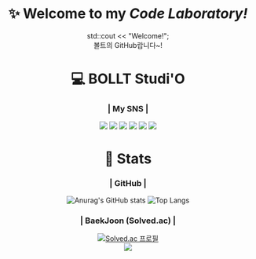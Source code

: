 <div align="center">

# ✨ Welcome to my *Code Laboratory!* 

std::cout << "Welcome!";   
볼트의 GitHub랍니다~!

# 💻 BOLLT Studi'O
### | My SNS |
<p>
<a href="https://bollt.tistory.com" target="_blank"><img src="https://img.shields.io/badge/-Tistory-lightgrey?style=flat-square&logo=tistory&logocolor=white"/></a>
<a href="https://blog.naver.com/dnil4" target="_blank"><img src="https://img.shields.io/badge/-Naver%20Blog-green?style=flat-square&logo=naver&logocolor=white"/></a>
<a href="https://www.youtube.com/channel/UCA-5RGnzDV2rskwBk241u3A" target="_blank"><img src="https://img.shields.io/badge/-YouTube-red?style=flat-square&logo=youtube&logocolor=red"/></a>
<a href="https://www.twitch.tv/hundred_100__" target="_blank"><img src="https://img.shields.io/badge/-Twitch-blueviolet?style=flat-square&logo=twitch&logocolor=white"/></a>
<a href="https://twitter.com/_hundred_100__" target="_blank"><img src="https://img.shields.io/badge/-Twitter-blue?style=flat-square&logo=twitter&logocolor=white"/></a>
<a href="https://discord.gg/35hGybhC2Y" target="_blank"><img src="https://img.shields.io/badge/-Discord-grey?style=flat-square&logo=discord&logocolor=white"/></a>
</p>

 # 📑 Stats
### | GitHub |

![Anurag's GitHub stats](https://github-readme-stats.vercel.app/api?username=BOLLT44&show_icons=true&theme=radical)
![Top Langs](https://github-readme-stats.vercel.app/api/top-langs/?username=BOLLT44&layout=compact&theme=tokyonight)

### | BaekJoon (Solved.ac) |
[![Solved.ac 프로필](http://mazassumnida.wtf/api/v2/generate_badge?boj=bollt44)](https://solved.ac/{bollt44})  
<img src="http://mazandi.herokuapp.com/api?handle=bollt44&theme=dark"/>
 
</div>
